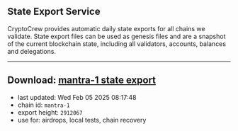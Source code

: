 ## State Export Service
CryptoCrew provides automatic daily state exports for all chains we validate. State export files can be used as genesis files and are a snapshot of the current blockchain state, including all validators, accounts, balances and delegations.

---
**Download: [mantra-1 state export](https://dl-eu2.ccvalidators.com/SERVICE/mantrachain/mantra-1_export_2912067.json)**
---

- last updated: Wed Feb 05 2025 08:17:48
- chain id: `mantra-1`
- export height: `2912067`
- use for: airdrops, local tests, chain recovery
